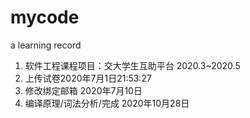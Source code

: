 # mycode
a learning record
1. 软件工程课程项目：交大学生互助平台 2020.3~2020.5 
2. 上传试卷2020年7月1日21:53:27
3. 修改绑定邮箱 2020年7月10日
4. 编译原理/词法分析/完成 2020年10月28日
